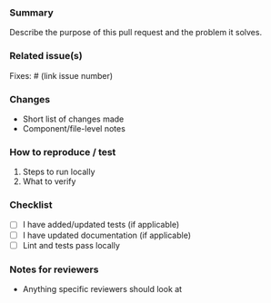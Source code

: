 ### Summary

Describe the purpose of this pull request and the problem it solves.

### Related issue(s)
Fixes: # (link issue number)

### Changes
- Short list of changes made
- Component/file-level notes

### How to reproduce / test
1. Steps to run locally
2. What to verify

### Checklist
- [ ] I have added/updated tests (if applicable)
- [ ] I have updated documentation (if applicable)
- [ ] Lint and tests pass locally

### Notes for reviewers
- Anything specific reviewers should look at

